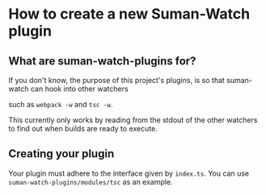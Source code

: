 
# How to create a new Suman-Watch plugin

## What are suman-watch-plugins for?

If you don't know, the purpose of this project's plugins, is so that suman-watch can hook into other watchers <p>
such as `webpack -w` and `tsc -w`.

<p>
This currently only works by reading from the stdout of the other watchers to find out when builds are ready to execute.

## Creating your plugin

Your plugin must adhere to the interface given by `index.ts`.
You can use `suman-watch-plugins/modules/tsc` as an example.